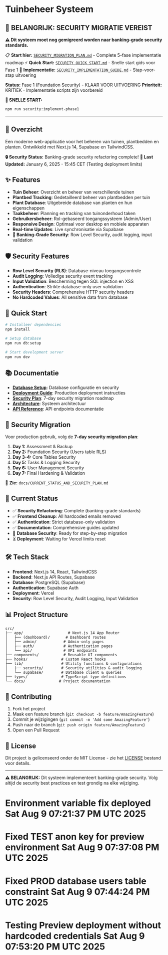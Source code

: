 # Tuinbeheer Systeem

## 🚨 **BELANGRIJK: SECURITY MIGRATIE VEREIST**

**⚠️ Dit systeem moet nog gemigreerd worden naar banking-grade security standards.**

📋 **Start hier:** [`SECURITY_MIGRATION_PLAN.md`](SECURITY_MIGRATION_PLAN.md) - Complete 5-fase implementatie roadmap
⚡ **Quick Start:** [`SECURITY_QUICK_START.md`](SECURITY_QUICK_START.md) - Snelle start gids voor Fase 1
🔧 **Implementatie:** [`SECURITY_IMPLEMENTATION_GUIDE.md`](SECURITY_IMPLEMENTATION_GUIDE.md) - Stap-voor-stap uitvoering

**Status:** Fase 1 (Foundation Security) - KLAAR VOOR UITVOERING
**Prioriteit:** KRITIEK - Implementatie scripts zijn voorbereid

**🚀 SNELLE START:**
```bash
npm run security:implement-phase1
```

---

## 🌱 Overzicht

Een moderne web-applicatie voor het beheren van tuinen, plantbedden en planten. Ontwikkeld met Next.js 14, Supabase en TailwindCSS.

**🔒 Security Status:** Banking-grade security refactoring complete!
**📅 Last Updated:** January 6, 2025 - 15:45 CET (Testing deployment limits)

## ✨ Features

- **Tuin Beheer**: Overzicht en beheer van verschillende tuinen
- **Plantbed Tracking**: Gedetailleerd beheer van plantbedden per tuin  
- **Plant Database**: Uitgebreide database van planten en hun eigenschappen
- **Taakbeheer**: Planning en tracking van tuinonderhoud taken
- **Gebruikersbeheer**: Rol-gebaseerd toegangssysteem (Admin/User)
- **Responsive Design**: Optimaal voor desktop en mobiele apparaten
- **Real-time Updates**: Live synchronisatie via Supabase
- **🔐 Banking-Grade Security**: Row Level Security, audit logging, input validation

## 🛡️ Security Features

- **Row Level Security (RLS)**: Database-niveau toegangscontrole
- **Audit Logging**: Volledige security event tracking  
- **Input Validation**: Bescherming tegen SQL injection en XSS
- **Authentication**: Strikte database-only user validation
- **Security Headers**: Comprehensive HTTP security headers
- **No Hardcoded Values**: All sensitive data from database

## 🚀 Quick Start

```bash
# Installeer dependencies
npm install

# Setup database
npm run db:setup

# Start development server
npm run dev
```

## 📚 Documentatie

- **[Database Setup](docs/database-setup.md)**: Database configuratie en security
- **[Deployment Guide](docs/deployment.md)**: Production deployment instructies
- **[Security Plan](docs/CURRENT_STATUS_AND_SECURITY_PLAN.md)**: 7-day security migration roadmap
- **[Architecture](docs/architecture.md)**: Systeem architectuur
- **[API Reference](docs/api-reference.md)**: API endpoints documentatie

## 🔐 Security Migration

Voor production gebruik, volg de **7-day security migration plan**:

1. **Day 1:** Assessment & Backup
2. **Day 2:** Foundation Security (Users table RLS)  
3. **Day 3-4:** Core Tables Security
4. **Day 5:** Tasks & Logging Security
5. **Day 6:** User Management Security
6. **Day 7:** Final Hardening & Validation

📖 **Zie:** `docs/CURRENT_STATUS_AND_SECURITY_PLAN.md`

## 🎯 Current Status

- ✅ **Security Refactoring**: Complete (banking-grade standards)
- ✅ **Frontend Cleanup**: All hardcoded emails removed
- ✅ **Authentication**: Strict database-only validation
- ✅ **Documentation**: Comprehensive guides updated
- 🚧 **Database Security**: Ready for step-by-step migration
- ⏳ **Deployment**: Waiting for Vercel limits reset

## 🛠️ Tech Stack

- **Frontend**: Next.js 14, React, TailwindCSS
- **Backend**: Next.js API Routes, Supabase
- **Database**: PostgreSQL (Supabase)
- **Authentication**: Supabase Auth
- **Deployment**: Vercel
- **Security**: Row Level Security, Audit Logging, Input Validation

## 📊 Project Structure

```
src/
├── app/                    # Next.js 14 App Router
│   ├── (dashboard)/       # Dashboard routes
│   ├── admin/            # Admin-only pages
│   ├── auth/             # Authentication pages
│   └── api/              # API endpoints
├── components/           # Reusable UI components
├── hooks/               # Custom React hooks
├── lib/                 # Utility functions & configurations
│   ├── security/        # Security utilities & audit logging
│   └── supabase/        # Database client & queries
├── types/               # TypeScript type definitions
└── docs/               # Project documentation
```

## 🤝 Contributing

1. Fork het project
2. Maak een feature branch (`git checkout -b feature/AmazingFeature`)
3. Commit je wijzigingen (`git commit -m 'Add some AmazingFeature'`)
4. Push naar de branch (`git push origin feature/AmazingFeature`)
5. Open een Pull Request

## 📄 License

Dit project is gelicenseerd onder de MIT License - zie het [LICENSE](LICENSE) bestand voor details.

---

**⚠️ BELANGRIJK:** Dit systeem implementeert banking-grade security. Volg altijd de security best practices en test grondig na elke wijziging.
# Environment variable fix deployed Sat Aug  9 07:21:37 PM UTC 2025
# Fixed TEST anon key for preview environment Sat Aug  9 07:37:08 PM UTC 2025
# Fixed PROD database users table constraint Sat Aug  9 07:44:24 PM UTC 2025
# Testing Preview deployment without hardcoded credentials Sat Aug  9 07:53:20 PM UTC 2025
